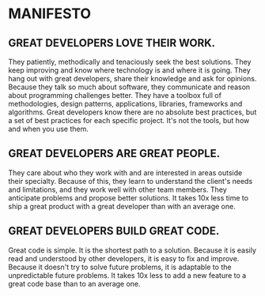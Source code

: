  # MANIFESTO


## GREAT DEVELOPERS LOVE THEIR WORK.
They patiently, methodically and tenaciously seek the best solutions. They keep improving and know where technology is and where it is going. They hang out with great developers, share their knowledge and ask for opinions. Because they talk so much about software, they communicate and reason about programming challenges better. They have a toolbox full of methodologies, design patterns, applications, libraries, frameworks and algorithms. Great developers know there are no absolute best practices, but a set of best practices for each specific project. It's not the tools, but how and when you use them.

## GREAT DEVELOPERS ARE GREAT PEOPLE.
They care about who they work with and are interested in areas outside their specialty. Because of this, they learn to understand the client's needs and limitations, and they work well with other team members. They anticipate problems and propose better solutions. It takes 10x less time to ship a great product with a great developer than with an average one.

## GREAT DEVELOPERS BUILD GREAT CODE.
Great code is simple. It is the shortest path to a solution. Because it is easily read and understood by other developers, it is easy to fix and improve. Because it doesn't try to solve future problems, it is adaptable to the unpredictable future problems. It takes 10x less to add a new feature to a great code base than to an average one.

